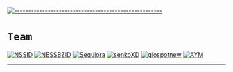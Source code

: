[![-----------------------------------------------------](https://raw.githubusercontent.com/andreasbm/readme/master/assets/lines/colored.png)](#table-of-contents)

# `Team`

[![NSSID](https://github.com/NSSID.png?size=100)](https://github.com/NSSID)
[![NESSBZID](https://github.com/bukannpc.png?size=100)](https://github.com/bukannpc)
[![Sequiora](https://github.com/Aroiuqes2.png?size=100)](https://github.com/Aroiuqes2)
[![senkoXD](https://github.com/senkoXD.png?size=100)](https://github.com/senkoXD)
[![glospotnew](https://github.com/glospotnew.png?size=100)](https://github.com/glospotnew)
[![AYM](https://github.com/windyyid.png?size=100)](https://github.com/windyyid)

------
